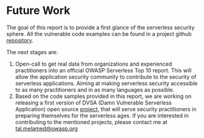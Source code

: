 # Future Work

The goal of this report is to provide a first glance of the serverless security sphere. All the vulnerable code examples can be found in a project github ​[repository​](https://github.com/OWASP/Serverless-Top-10-Project) .

The next stages are:

1. Open-call to get real data from organizations and experienced practitioners into an official OWASP Serverless Top 10 report. This will allow the application security community to contribute to the security of serverless applications. Aiming at making serverless security accessible to as many practitioners and in as many languages as possible.
2. Based on the code samples provided in this report, we are working on releasing a first version of DVSA (Damn Vulnerable Serverless Application) open source ​[project​](https://github.com/protegolabs/DVSA), that will serve security practitioners in preparing themselves for the serverless ages. If you are interested in contributing to the mentioned projects, please contact me at tal.melamed@owasp.org